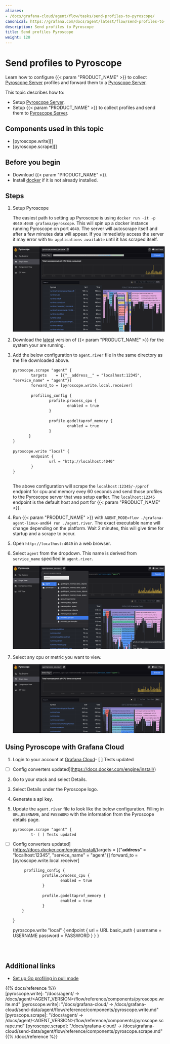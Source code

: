 ```yaml
---
aliases:
- /docs/grafana-cloud/agent/flow/tasks/send-profiles-to-pyroscope/
canonical: https://grafana.com/docs/agent/latest/flow/send-profiles-to-pyroscope/
description: Send profiles to Pyroscope 
title: Send profiles Pyroscope 
weight: 120
---
```


# Send profiles to Pyroscope

Learn how to configure {{< param "PRODUCT_NAME" >}} to collect [Pyroscope Server][] profiles and forward them to a [Pyroscope Server][].

This topic describes how to:

* Setup [Pyroscope Server][].
* Setup {{< param "PRODUCT_NAME" >}} to collect profiles and send them to [Pyroscope Server][].

## Components used in this topic

* [pyroscope.write][]
* [pyroscope.scrape][]

## Before you begin

* Download {{< param "PRODUCT_NAME" >}}.
* Install [docker][] if it is not already installed.

## Steps

1. Setup Pyroscope
     
   The easiest path to setting up Pyroscope is using `docker run -it -p 4040:4040 grafana/pyroscope`. This will spin up a docker instance running Pyroscope on port `4040`. The server will autoscrape itself and after a few minutes data will appear. If you immedietly access the server it may error with `No applications available` until it has scraped itself.  
   
   ![Initial Pyroscope server screen](../../../assets/tasks/initial-pyro.png)

2. Download the [latest][] version of {{< param "PRODUCT_NAME" >}} for the system your are running. 

3. Add the below configuration to `agent.river` file in the same directory as the file downloaded above.

   ```river
   pyroscope.scrape "agent" {
           targets    = [{"__address__" = "localhost:12345", "service_name" = "agent"}]
           forward_to = [pyroscope.write.local.receiver]
   
           profiling_config {
                   profile.process_cpu {
                           enabled = true
                   }
   
                   profile.godeltaprof_memory {
                           enabled = true
                   }
          }
   }

   pyroscope.write "local" {
           endpoint {
                   url = "http://localhost:4040"
           }
   }
    
   ```

   The above configuration will scrape the `localhost:12345/-/pprof` endpoint for cpu and memory evey 60 seconds and send those profiles to the Pyroscope server that was setup earlier. The `localhost:12345` endpoint is the default host and port for {{< param "PRODUCT_NAME" >}}.

4. Run {{< param "PRODUCT_NAME" >}} with `AGENT_MODE=flow ./grafana-agent-linux-amd64 run ./agent.river`. The exact executable name will change depending on the platform. Wait 2 minutes, this will give time for startup and a scrape to occur.

5. Open `http://localhost:4040` in a web browser.

6. Select `agent` from the dropdown. This name is derived from `service_name` specified in `agent.river`.

   ![Select agent from dropdown](../../../assets/tasks/select-pyro.png)

7. Select any cpu or metric you want to view.

   ![Agent CPU](../../../assets/tasks/normal-pyro.png)

## Using Pyroscope with Grafana Cloud

1. Login to your account at [Grafana Cloud][]- [ ] Tests updated
- [ ] Config converters updated](https://docs.docker.com/engine/install/)
2. Go to your stack and select Details.
3. Select Details under the Pyroscope logo.
4. Generate a api key.
5. Update the `agent.river` file to look like the below configuration. Filling in `URL`,`USERNAME`, and `PASSWORD` with the information from the Pyroscope details page.

   ```river
   pyroscope.scrape "agent" {
           t- [ ] Tests updated
- [ ] Config converters updated](https://docs.docker.com/engine/install/)argets    = [{"__address__" = "localhost:12345", "service_name" = "agent"}]
           forward_to = [pyroscope.write.local.receiver]
   
           profiling_config {
                   profile.process_cpu {
                           enabled = true
                   }
   
                   profile.godeltaprof_memory {
                           enabled = true
                   }
          }
   }
   
   pyroscope.write "local" {
           endpoint {
                   url = URL
                   basic_auth {
                           username = USERNAME
                           password = PASSWORD
                   }
           }
   }
   ```



## Additional links

* [Set up Go profiling in pull mode][]

[latest]: https://github.com/grafana/agent/releases/latest
[Set up Go profiling in pull mode]: https://grafana.com/docs/pyroscope/v1.2.x/configure-client/grafana-agent/go_pull/
[Pyroscope Server]: https://github.com/grafana/pyroscope#-quick-start-run-pyroscope-locally
[Grafana Cloud]: https://grafana.com/ 
[docker]: https://docs.docker.com/engine/install/

{{% docs/reference %}}  
[pyroscope.write]: "/docs/agent/ -> /docs/agent/<AGENT_VERSION>/flow/reference/components/pyroscope.write.md"
[pyroscope.write]: "/docs/grafana-cloud/ -> /docs/grafana-cloud/send-data/agent/flow/reference/components/pyroscope.write.md"
[pyroscope.scrape]: "/docs/agent/ -> /docs/agent/<AGENT_VERSION>/flow/reference/components/pyroscope.scrape.md"
[pyroscope.scrape]: "/docs/grafana-cloud/ -> /docs/grafana-cloud/send-data/agent/flow/reference/components/pyroscope.scrape.md"
{{% /docs/reference %}}
